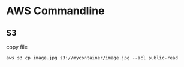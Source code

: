 # AWS Commandline

## S3

copy file

`aws s3 cp image.jpg s3://mycontainer/image.jpg --acl public-read`